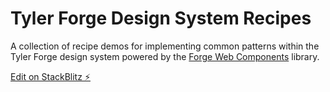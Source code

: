 # Tyler Forge Design System Recipes

A collection of recipe demos for implementing common patterns within the Tyler Forge design system powered by the [Forge Web Components](https://github.com/tyler-technologies-oss/forge) library.

[Edit on StackBlitz ⚡️](https://stackblitz.com/edit/tyler-forge-design-system-recipes)